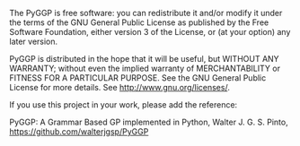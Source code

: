 The PyGGP is free software: you can redistribute it and/or modify it under the terms of the GNU General Public License as published by the Free Software Foundation, either version 3 of the License, or (at your option) any later version.

PyGGP is distributed in the hope that it will be useful, but WITHOUT ANY WARRANTY; without even the implied warranty of MERCHANTABILITY or FITNESS FOR A PARTICULAR PURPOSE. See the GNU General Public License for more details. See http://www.gnu.org/licenses/.

If you use this project in your work, please add the reference: 

PyGGP: A Grammar Based GP implemented in Python, Walter J. G. S. Pinto, https://github.com/walterjgsp/PyGGP
